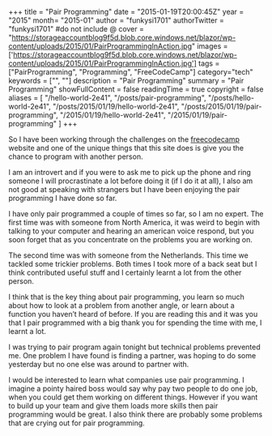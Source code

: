 +++
title = "Pair Programming"
date = "2015-01-19T20:00:45Z"
year = "2015"
month= "2015-01"
author = "funkysi1701"
authorTwitter = "funkysi1701" #do not include @
cover = "https://storageaccountblog9f5d.blob.core.windows.net/blazor/wp-content/uploads/2015/01/PairProgrammingInAction.jpg"
images =['https://storageaccountblog9f5d.blob.core.windows.net/blazor/wp-content/uploads/2015/01/PairProgrammingInAction.jpg']
tags = ["PairProgramming", "Programming", "FreeCodeCamp"]
category="tech"
keywords = ["", ""]
description =  "Pair Programming"
summary = "Pair Programming"
showFullContent = false
readingTime = true
copyright = false
aliases = [
    "/hello-world-2e41",
    "/posts/pair-programming",
    "/posts/hello-world-2e41",
    "/posts/2015/01/19/hello-world-2e41",
    "/posts/2015/01/19/pair-programming",
    "/2015/01/19/hello-world-2e41",
    "/2015/01/19/pair-programming"
]
+++

So I have been working through the challenges on the [freecodecamp](http://www.freecodecamp.com/) website and one of the unique things that this site does is give you the chance to program with another person.

I am an introvert and if you were to ask me to pick up the phone and ring someone I will procrastinate a lot before doing it (if I do it at all), I also am not good at speaking with strangers but I have been enjoying the pair programming I have done so far.

I have only pair programmed a couple of times so far, so I am no expert. The first time was with someone from North America, it was weird to begin with talking to your computer and hearing an american voice respond, but you soon forget that as you concentrate on the problems you are working on.

The second time was with someone from the Netherlands. This time we tackled some trickier problems. Both times I took more of a back seat but I think contributed useful stuff and I certainly learnt a lot from the other person.

I think that is the key thing about pair programming, you learn so much about how to look at a problem from another angle, or learn about a function you haven’t heard of before. If you are reading this and it was you that I pair programmed with a big thank you for spending the time with me, I learnt a lot.

I was trying to pair program again tonight but technical problems prevented me. One problem I have found is finding a partner, was hoping to do some yesterday but no one else was around to partner with.

I would be interested to learn what companies use pair programming. I imagine a pointy haired boss would say why pay two people to do one job, when you could get them working on different things. However if you want to build up your team and give them loads more skills then pair programming would be great. I also think there are probably some problems that are crying out for pair programming.
